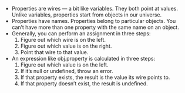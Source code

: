 * Properties are wires — a bit like variables. They both point at values. Unlike variables, properties start from objects in our universe.
* Properties have names. Properties belong to particular objects. You can’t have more than one property with the same name on an object.
* Generally, you can perform an assignment in three steps:
  1. Figure out which wire is on the left.
  2. Figure out which value is on the right.
  3. Point that wire to that value.
* An expression like obj.property is calculated in three steps:
  1. Figure out which value is on the left.
  2. If it’s null or undefined, throw an error.
  3. If that property exists, the result is the value its wire points to.
  4. If that property doesn’t exist, the result is undefined.
